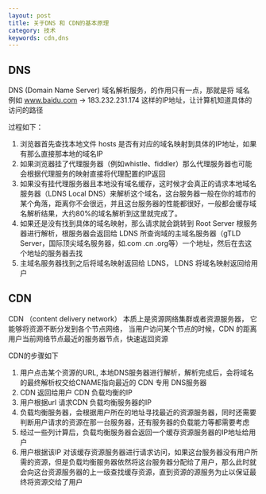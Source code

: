 ```yaml
---
layout: post
title: 关于DNS 和 CDN的基本原理
category: 技术
keywords: cdn,dns
---
```


## DNS

DNS (Domain Name Server) 域名解析服务，的作用只有一点，那就是将 域名 例如 www.baidu.com -> 183.232.231.174 这样的IP地址，让计算机知道具体的访问的路径

过程如下：

1. 浏览器首先查找本地文件 hosts 是否有对应的域名映射到具体的IP地址，如果有那么直接那本地的域名IP
2. 如果浏览器挂了代理服务器（例如whistle、fiddler）那么代理服务器也可能会根据代理服务的映射直接将代理配置的IP返回
3. 如果没有挂代理服务器且本地没有域名缓存，这时候才会真正的请求本地域名服务器（LDNS  Local DNS）来解析这个域名，这台服务器一般在你的城市的某个角落，距离你不会很远，并且这台服务器的性能都很好，一般都会缓存域名解析结果，大约80%的域名解析到这里就完成了。
4. 如果还是没有找到具体的域名映射，那么请求就会跳转到 Root Server 根服务器进行解析，根服务器会返回给 LDNS 所查询域的主域名服务器（gTLD Server，国际顶尖域名服务器，如.com .cn .org等）一个地址，然后在去这个地址的服务器去找
5. 主域名服务器找到之后将域名映射返回给 LDNS， LDNS 将域名映射返回给用户

## CDN

CDN （content delivery network） 本质上是资源网络集群或者资源服务器，
它能够将资源不断分发到各个节点网络， 当用户访问某个节点的时候，CDN 的距离用户当前网络节点最近的服务器节点，快速返回资源

CDN的步骤如下

1. 用户点击某个资源的URL, 本地DNS服务器进行解析，解析完成后，会将域名的最终解析权交给CNAME指向最近的 CDN 专用 DNS服务器
2. CDN 返回给用户 CDN 负载均衡的IP
3. 用户根据url 请求CDN 负载均衡服务器的IP
4. 负载均衡服务器，会根据用户所在的地址寻找最近的资源服务器，同时还需要判断用户请求的资源在那一台服务器，还有服务器的负载能力等都需要考虑
5. 经过一些列计算后，负载均衡服务器会返回一个缓存资源服务器的IP地址给用户
6. 用户根据该IP 对该缓存资源服务器进行请求访问，如果这台服务器没有用户所需的资源，但是负载均衡服务器依然将这台服务器分配给了用户，那么此时就会向这台资源服务器的上一级查找缓存资源，直到资源的源服务为止以保证最终将资源交给了用户